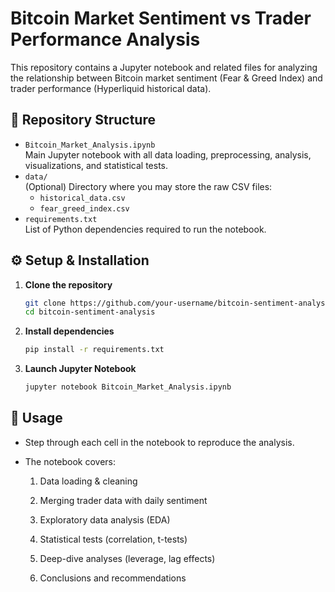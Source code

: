 # Bitcoin Market Sentiment vs Trader Performance Analysis

This repository contains a Jupyter notebook and related files for analyzing the relationship between Bitcoin market sentiment (Fear & Greed Index) and trader performance (Hyperliquid historical data).

## 📂 Repository Structure

- `Bitcoin_Market_Analysis.ipynb`  
  Main Jupyter notebook with all data loading, preprocessing, analysis, visualizations, and statistical tests.
- `data/`  
  (Optional) Directory where you may store the raw CSV files:
  - `historical_data.csv`
  - `fear_greed_index.csv`
- `requirements.txt`  
  List of Python dependencies required to run the notebook.

## ⚙️ Setup & Installation

1. **Clone the repository**
   ```bash
   git clone https://github.com/your-username/bitcoin-sentiment-analysis.git
   cd bitcoin-sentiment-analysis
   ```
2. **Install dependencies**
   ```bash
   pip install -r requirements.txt
   ```
3. **Launch Jupyter Notebook**
   ```bash
   jupyter notebook Bitcoin_Market_Analysis.ipynb
   ```
## 📝 Usage

- Step through each cell in the notebook to reproduce the analysis.

- The notebook covers:

  1. Data loading & cleaning

  2. Merging trader data with daily sentiment

  3. Exploratory data analysis (EDA)

  4. Statistical tests (correlation, t-tests)

  5. Deep-dive analyses (leverage, lag effects)

  6. Conclusions and recommendations
